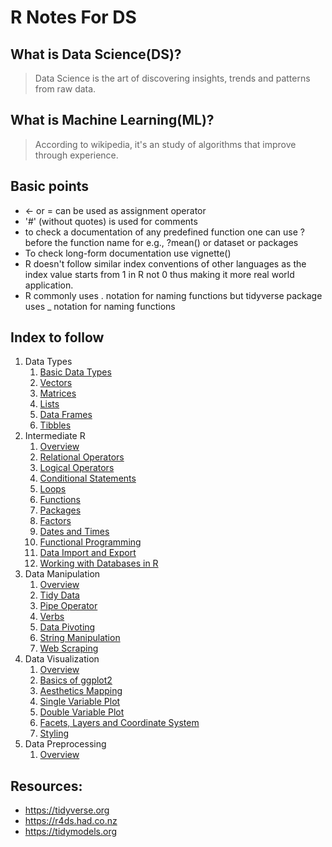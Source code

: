 # R Notes For DS
## What is Data Science(DS)?
> Data Science is the art of discovering insights, trends and patterns from raw data.

## What is Machine Learning(ML)?
> According to wikipedia, it's an study of algorithms that improve through experience.

## Basic points
- <- or = can be used as assignment operator
- '#' (without quotes) is used for comments
- to check a documentation of any predefined function one can use ? before the function name for e.g., ?mean() or dataset or packages
- To check long-form documentation use vignette()
- R doesn't follow similar index conventions of other languages as the index value starts from 1 in R not 0 thus making it more real world application.
- R commonly uses . notation for naming functions but tidyverse package uses _ notation for naming functions

## Index to follow
1. Data Types
   1. <a href="https://github.com/gagan-gv/R-Notes-For-ML/blob/main/Data%20Types/1.BasicDataTypes.md">Basic Data Types</a>
   2. <a href="https://github.com/gagan-gv/R-Notes-For-ML/blob/main/Data%20Types/2.Vectors.md">Vectors</a>
   3. <a href="https://github.com/gagan-gv/R-Notes-For-ML/blob/main/Data%20Types/3.Matrices.md">Matrices</a>
   4. <a href="https://github.com/gagan-gv/R-Notes-For-ML/blob/main/Data%20Types/4.Lists.md">Lists</a>
   5. <a href="https://github.com/gagan-gv/R-Notes-For-ML/blob/main/Data%20Types/5.DataFrames.md">Data Frames</a>
   6. <a href="https://github.com/gagan-gv/R-Notes-For-ML/blob/main/Data%20Types/6.Tibbles.md">Tibbles</a>
2. Intermediate R
   1. <a href="https://github.com/gagan-gv/R-Notes-For-ML/blob/main/Intermediate%20R/01.Overview.md">Overview</a>
   2. <a href="https://github.com/gagan-gv/R-Notes-For-ML/blob/main/Intermediate%20R/02.Relational%20Operators.md">Relational Operators</a>
   3. <a href="https://github.com/gagan-gv/R-Notes-For-ML/blob/main/Intermediate%20R/03.Logical%20Operators.md">Logical Operators</a>
   4. <a href="https://github.com/gagan-gv/R-Notes-For-ML/blob/main/Intermediate%20R/04.Conditional%20Statements.md">Conditional Statements</a>
   5. <a href="https://github.com/gagan-gv/R-Notes-For-ML/blob/main/Intermediate%20R/05.Loops.md">Loops</a>
   6. <a href="https://github.com/gagan-gv/R-Notes-For-ML/blob/main/Intermediate%20R/06.Functions.md">Functions</a>
   7. <a href="https://github.com/gagan-gv/R-Notes-For-ML/blob/main/Intermediate%20R/07.Packages.md">Packages</a>
   8. <a href="https://github.com/gagan-gv/R-Notes-For-ML/blob/main/Intermediate%20R/08.Factors.md">Factors</a>
   9. <a href="https://github.com/gagan-gv/R-Notes-For-ML/blob/main/Intermediate%20R/09.Dates%20And%20Times.md">Dates and Times</a>
   10. <a href="https://github.com/gagan-gv/R-Notes-For-ML/blob/main/Intermediate%20R/10.Functional%20Programming.md">Functional Programming</a>
   11. <a href="https://github.com/gagan-gv/R-Notes-For-ML/blob/main/Intermediate%20R/11.%20Data%20Import%20and%20Export.md">Data Import and Export</a>
   12. <a href="https://github.com/gagan-gv/R-Notes-For-ML/blob/main/Intermediate%20R/12.%20Working%20with%20Databases.md">Working with Databases in R</a>
3.  Data Manipulation
    1.  <a href="https://github.com/gagan-gv/R-Notes-For-ML/blob/main/Data%20Manipulation/01.%20Overview.md">Overview</a>
    2.  <a href="https://github.com/gagan-gv/R-Notes-For-ML/blob/main/Data%20Manipulation/02.%20Tidy%20Data.md">Tidy Data</a>
    3.  <a href="https://github.com/gagan-gv/R-Notes-For-ML/blob/main/Data%20Manipulation/03.%20Pipe%20Operator.md">Pipe Operator</a>
    4.  <a href="https://github.com/gagan-gv/R-Notes-For-ML/blob/main/Data%20Manipulation/04.%20Verbs.md">Verbs</a>
    5.  <a href="https://github.com/gagan-gv/R-Notes-For-ML/blob/main/Data%20Manipulation/05.%20Data%20Pivoting.md">Data Pivoting</a>
    6.  <a href="https://github.com/gagan-gv/R-Notes-For-ML/blob/main/Data%20Manipulation/06.%20String%20Manipulation.md">String Manipulation</a>
    7.  <a href="https://github.com/gagan-gv/R-Notes-For-ML/blob/main/Data%20Manipulation/07.%20Web%20Scraping.md">Web Scraping</a>
4. Data Visualization
   1. <a href="https://github.com/gagan-gv/R-Notes-For-DS/blob/main/Data%20Visualization/01.Overview.md">Overview</a>
   2. <a href="https://github.com/gagan-gv/R-Notes-For-DS/blob/main/Data%20Visualization/02.Basics%20Of%20ggplot2.md">Basics of ggplot2</a>
   3. <a href="https://github.com/gagan-gv/R-Notes-For-DS/blob/main/Data%20Visualization/03.Aesthetics%20Mapping.md">Aesthetics Mapping</a>
   4. <a href="https://github.com/gagan-gv/R-Notes-For-DS/blob/main/Data%20Visualization/04.%20Single%20Variable%20Plot.md">Single Variable Plot</a>
   5. <a href="https://github.com/gagan-gv/R-Notes-For-DS/blob/main/Data%20Visualization/05.%20Double%20Variable%20Plot.md">Double Variable Plot</a>
   6. <a href="https://github.com/gagan-gv/R-Notes-For-DS/blob/main/Data%20Visualization/06.Facets%2C%20Layers%20and%20Coordinate%20Systems.md"> Facets, Layers and Coordinate System</a>
   7. <a href="https://github.com/gagan-gv/R-Notes-For-DS/blob/main/Data%20Visualization/07.%20Styling.md">Styling</a>
5. Data Preprocessing
   1. <a href="https://github.com/gagan-gv/R-Notes-For-DS/blob/main/Data%20Preprocessing/01.%20Overview.md">Overview</a>


## Resources:
- https://tidyverse.org
- https://r4ds.had.co.nz
- https://tidymodels.org
